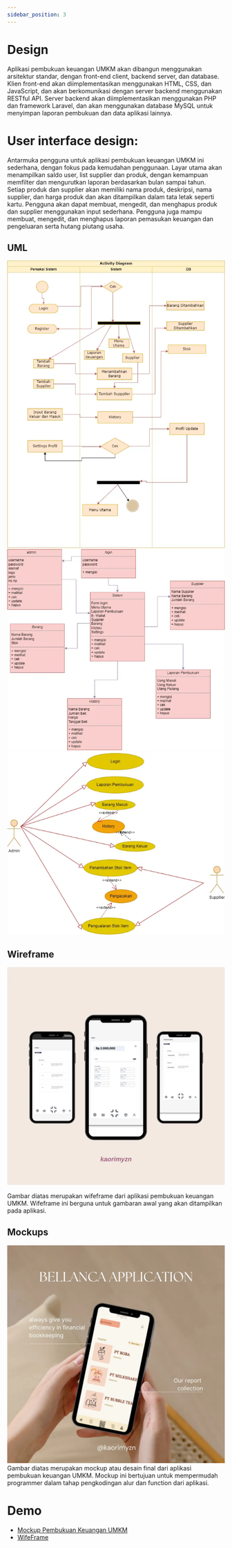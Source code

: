 ```yaml
---
sidebar_position: 3
---
```


# Design

Aplikasi pembukuan keuangan UMKM akan dibangun menggunakan arsitektur standar, dengan front-end client, backend server, dan database. Klien front-end akan diimplementasikan menggunakan HTML, CSS, dan JavaScript, dan akan berkomunikasi dengan server backend menggunakan RESTful API. Server backend akan diimplementasikan menggunakan PHP dan framework Laravel, dan akan menggunakan database MySQL untuk menyimpan laporan pembukuan dan data aplikasi lainnya.

# User interface design:

Antarmuka pengguna untuk aplikasi pembukuan keuangan UMKM ini sederhana, dengan fokus pada kemudahan penggunaan. Layar utama akan menampilkan saldo user, list supplier dan produk, dengan kemampuan memfilter dan mengurutkan laporan berdasarkan bulan sampai tahun. Setiap produk dan supplier akan memiliki nama produk, deskripsi, nama supplier, dan harga produk dan akan ditampilkan dalam tata letak seperti kartu. Pengguna akan dapat membuat, mengedit, dan menghapus produk dan supplier menggunakan input sederhana. Pengguna juga mampu membuat, mengedit, dan menghapus laporan pemasukan keuangan dan pengeluaran serta hutang piutang usaha.

## UML

![1](./img/activitydiagram.webp)
![2](./img/classdiagram.webp)
![3](./img/usecase.webp)

## Wireframe

![1](./img/wifeframe.webp)

Gambar diatas merupakan wifeframe dari aplikasi pembukuan keuangan UMKM. Wifeframe ini berguna untuk gambaran awal yang akan ditampilkan pada aplikasi. 

## Mockups


![2](./img/mockup.webp)
Gambar diatas merupakan mockup atau desain final dari aplikasi pembukuan keuangan UMKM. Mockup ini bertujuan untuk mempermudah programmer dalam tahap pengkodingan alur dan function dari aplikasi.

# Demo
- [Mockup Pembukuan Keuangan UMKM](https://www.figma.com/file/wFfcgxi3dVqlnqV700rZn5/MOCKUPGIA?node-id=0%3A1&t=YMMJCBwFlULTCOWq-0)
- [WifeFrame](https://www.figma.com/file/0WjLSPbN2JeraiW7XZTWfA/Userflow%2C-SiteMap%2C-Wireframe_Agia?node-id=0%3A1&t=b9iFsNxs29xlfH8A-0)